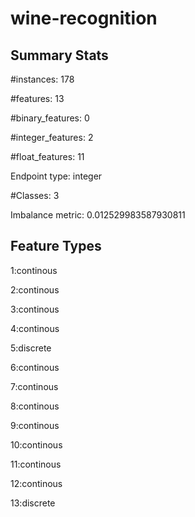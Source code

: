 # wine-recognition

## Summary Stats

#instances: 178

#features: 13

  #binary_features: 0

  #integer_features: 2

  #float_features: 11

Endpoint type: integer

#Classes: 3

Imbalance metric: 0.012529983587930811

## Feature Types

 1:continous

2:continous

3:continous

4:continous

5:discrete

6:continous

7:continous

8:continous

9:continous

10:continous

11:continous

12:continous

13:discrete

